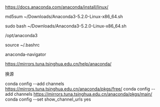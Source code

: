 https://docs.anaconda.com/anaconda/install/linux/

md5sum ~/Downloads/Anaconda3-5.2.0-Linux-x86_64.sh


sudo bash ~/Downloads/Anaconda3-5.2.0-Linux-x86_64.sh

/opt/anaconda3


source ~/.bashrc


anaconda-navigator


https://mirrors.tuna.tsinghua.edu.cn/help/anaconda/

换源

conda config --add channels https://mirrors.tuna.tsinghua.edu.cn/anaconda/pkgs/free/
conda config --add channels https://mirrors.tuna.tsinghua.edu.cn/anaconda/pkgs/main/
conda config --set show_channel_urls yes

